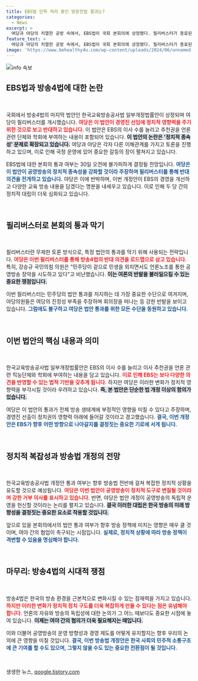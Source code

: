 ```yaml
---
title: EBS법 단독 처리 중인 방문진법 결과는?
categories:
  - News
excerpt: >
  여당과 야당의 치열한 공방 속에서, EBS법이 국회 본회의에 상정됐다. 필리버스터가 종료된 후, 마지막 방송4법 처리 전망이 밝아지며 정치적 영향력이 쟁점으로 떠오르고 있다. 이 법안의 통과 여부가 주목된다!
feature_text: >
  여당과 야당의 치열한 공방 속에서, EBS법이 국회 본회의에 상정됐다. 필리버스터가 종료된 후, 마지막 방송4법 처리 전망이 밝아지며 정치적 영향력이 쟁점으로 떠오르고 있다. 이 법안의 통과 여부가 주목된다!
image: 'https://www.behealthy4u.com/wp-content/uploads/2024/06/unnamed-file.png'
---
```


<p><img src="https://www.behealthy4u.com/wp-content/uploads/2024/06/unnamed-file.png" alt="info 속보" /></p>

<h2 data-ke-size="size26">EBS법과 방송4법에 대한 논란</h2>

<p data-ke-size="size16">&nbsp;</p>

<p>국회에서 방송4법의 마지막 법안인 한국교육방송공사법 일부개정법률안이 상정되며 여당이 필리버스터를 개시했습니다. <b><span style="color: #ee2323;">여당은 이 법안이 경영진 선임에 정치적 영향력을 주기 위한 것으로 보고 반대하고 있습니다.</span></b> 이 법안은 EBS의 이사 수를 늘리고 추천권을 언론 관련 단체와 학회에 부여하는 내용이 포함되어 있습니다. <b><span style="background-color: #21538527;">이 법안의 논란은 '정치적 종속성' 문제로 확장되고 있습니다.</span></b> 여당과 야당은 각자 다른 이해관계를 가지고 토론을 진행하고 있으며, 이로 인해 국정 운영에 있어 중요한 갈등의 장이 펼쳐지고 있습니다.</p>

<p>EBS법에 대한 본회의 통과 여부는 30일 오전에 불가피하게 결정될 전망입니다. <b><span style="color: #1a5490;">여당은 이 법안이 공영방송의 정치적 종속성을 강화할 것이라 주장하며 필리버스터를 통해 반대 의견을 전개하고 있습니다.</span></b> 야당은 이에 반박하며, 이번 개정안이 EBS의 경영을 개선하고 다양한 교육 방송 내용을 담겠다는 명분을 내세우고 있습니다. 이로 인해 두 당 간의 정치적 대립이 더욱 심화되고 있습니다.</p>

<p data-ke-size="size16">&nbsp;</p>

<h2 data-ke-size="size26">필리버스터로 본회의 통과 막기</h2>

<p data-ke-size="size16">&nbsp;</p>

<p>필리버스터란 무제한 토론 방식으로, 특정 법안의 통과를 막기 위해 사용되는 전략입니다. <b><span style="color: #ee2323;">여당은 이번 필리버스터를 통해 방송4법의 반대 의견을 로드맵으로 삼고 있습니다.</span></b> 특히, 강승규 국민의힘 의원은 "민주당이 겉으로 민생을 외치면서도 언론노조를 통한 공영방송 장악을 시도하고 있다"고 비난했습니다. <b><span style="background-color: #21538527;">이는 여론의 반발을 불러일으킬 수 있는 중요한 쟁점입니다.</span></b> </p>

<p>이번 필리버스터는 민주당의 법안 통과를 저지하는 데 가장 중요한 수단으로 여겨지며, 야당의원들은 여당의 진정성 부족을 주장하며 회의장을 떠나는 등 강한 반발을 보이고 있습니다. <b><span style="color: #1a5490;">그럼에도 불구하고 여당은 법안 통과를 위한 모든 수단을 동원하고 있습니다.</span></b> </p>

<p data-ke-size="size16">&nbsp;</p>

<h2 data-ke-size="size26">이번 법안의 핵심 내용과 의미</h2>

<p data-ke-size="size16">&nbsp;</p>

<p>한국교육방송공사법 일부개정법률안은 EBS의 이사 수를 늘리고 이사 추천권을 언론 관련 직능단체와 학회에 부여하는 내용을 담고 있습니다. <b><span style="color: #ee2323;">이로 인해 EBS는 보다 다양한 의견을 반영할 수 있는 법적 기반을 갖추게 됩니다.</span></b> 하지만 여당은 이러한 변화가 정치적 영향력을 부각시킬 것이라 우려하고 있습니다. <b><span style="background-color: #21538527;">즉, 본 법안은 단순한 법 개정 이상의 함의가 있습니다.</span></b></p>

<p>여당은 이 법안의 통과가 전체 방송 생태계에 부정적인 영향을 미칠 수 있다고 주장하며, 경영진 선출이 정치권의 영향력 아래에 들어갈 것이라고 경고했습니다. <b><span style="color: #1a5490;">결국, 이번 개정안은 EBS가 향후 어떤 방향으로 나아갈지를 결정짓는 중요한 기로에 서게 됩니다.</span></b> </p>

<p data-ke-size="size16">&nbsp;</p>

<h2 data-ke-size="size26">정치적 복잡성과 방송법 개정의 전망</h2>

<p data-ke-size="size16">&nbsp;</p>

<p>한국교육방송공사법 개정안 통과 여부는 향후 방송법 전반에 걸쳐 복잡한 정치적 상황을 유도할 것으로 예상됩니다. <b><span style="color: #ee2323;">여당은 이번 법안이 공영방송이 정치적 도구로 변질될 것이라며 강한 거부 의사를 표시하고 있습니다.</span></b> 반면, 야당은 법안 개정이 공영방송의 독립적 운영을 헌신할 것이라는 논리를 펼치고 있습니다. <b><span style="background-color: #21538527;">결국 이러한 대립은 한국 방송의 미래 방향성을 결정짓는 중요한 요소로 작용할 것입니다.</span></b></p>

<p>앞으로 있을 본회의에서의 법안 통과 여부가 향후 방송 정책에 미치는 영향은 매우 클 것이며, 여야 간의 협업이 촉구되는 시점입니다. <b><span style="color: #1a5490;">실제로, 정치적 상황에 따라 방송 정책이 격변할 수 있음을 명심해야 합니다.</span></b> </p>

<p data-ke-size="size16">&nbsp;</p>

<h2 data-ke-size="size26">마무리: 방송4법의 시대적 쟁점</h2>

<p data-ke-size="size16">&nbsp;</p>

<p>방송4법은 한국의 방송 환경을 근본적으로 변화시킬 수 있는 잠재력을 가지고 있습니다. <b><span style="color: #ee2323;">하지만 이러한 변화가 정치적 정치 구도를 더욱 복잡하게 만들 수 있다는 점은 유념해야 합니다.</span></b> 언론의 자유와 방송의 독립성에 대한 논의가 그 어느 때보다도 중요한 시점에 놓여 있습니다. <b><span style="background-color: #21538527;">이제는 여야 간의 협의가 더욱 필요해지는 때입니다.</span></b> </p>

<p>이와 더불어 공영방송의 운영 방향성과 경영 제도를 어떻게 유지할지는 향후 우리의 논의에 큰 영향을 미칠 것입니다. <b><span style="color: #1a5490;">결국, 이번 방송법 개정안은 한국 사회의 민주적 소통구조에 큰 기여를 할 수도 있으며, 그렇지 않을 수도 있는 중요한 전환점이 될 것입니다.</span></b> </p>

<p data-ke-size="size16">&nbsp;</p>
생생한 뉴스, <a href="https://qoogle.tistory.com" rel="dofollow">qoogle.tistory.com</a>


